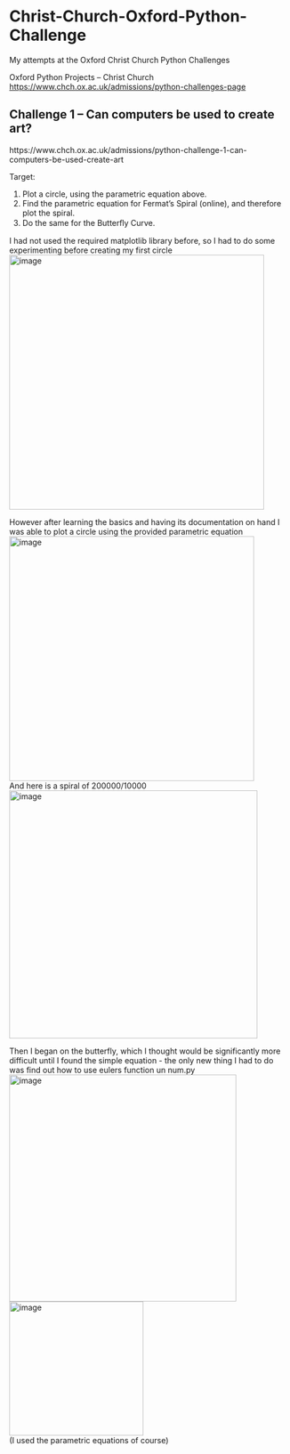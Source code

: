 # Christ-Church-Oxford-Python-Challenge
My attempts at the Oxford Christ Church Python Challenges

Oxford Python Projects – Christ Church
https://www.chch.ox.ac.uk/admissions/python-challenges-page

<h2>
Challenge 1 – Can computers be used to create art?
</h2>
https://www.chch.ox.ac.uk/admissions/python-challenge-1-can-computers-be-used-create-art

Target:
1.	Plot a circle, using the parametric equation above.
2.	Find the parametric equation for Fermat’s Spiral (online), and therefore plot the spiral.
3.	Do the same for the Butterﬂy Curve.

I had not used the required matplotlib library before, so I had to do some experimenting before creating my first circle
<img width="458" alt="image" src="https://user-images.githubusercontent.com/46608666/219780116-e08f3dbd-0345-4bf7-bb70-0c6f3d03dc63.png">

However after learning the basics and having its documentation on hand I was able to plot a circle using the provided parametric equation
<img width="440" alt="image" src="https://user-images.githubusercontent.com/46608666/219781083-45fbed48-13cb-4dba-9a74-15921b4c8205.png"> <br />
And here is a spiral of 200000/10000 <br />
<img width="446" alt="image" src="https://user-images.githubusercontent.com/46608666/219781331-437070fe-bfb2-4660-bf84-9ee9295f42d7.png">

Then I began on the butterfly, which I thought would be significantly more difficult until I found the simple equation - the only new thing I had to do was find out how to use eulers function un num.py <br />
<img width="408" alt="image" src="https://user-images.githubusercontent.com/46608666/219781780-f3badbe0-1552-4961-b818-90c315aa4720.png">
<img width="241" alt="image" src="https://user-images.githubusercontent.com/46608666/219782910-f37c58e4-bc5b-402d-bd96-7104149638c0.png"> <br />
(I used the parametric equations of course)
